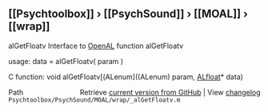 ## [[Psychtoolbox]] &#8250; [[PsychSound]] &#8250; [[MOAL]] &#8250; [[wrap]]

alGetFloatv  Interface to [OpenAL](OpenAL) function alGetFloatv  
  
usage:  data = alGetFloatv( param )  
  
C function:  void alGetFloatv[(ALenum]((ALenum) param, [ALfloat](ALfloat)\* data)  




<div class="code_header" style="text-align:right;">
  <span style="float:left;">Path&nbsp;&nbsp;</span> <span class="counter">Retrieve <a href=
  "https://raw.github.com/Psychtoolbox-3/Psychtoolbox-3/beta/Psychtoolbox/PsychSound/MOAL/wrap/_alGetFloatv.m">current version from GitHub</a> | View <a href=
  "https://github.com/Psychtoolbox-3/Psychtoolbox-3/commits/beta/Psychtoolbox/PsychSound/MOAL/wrap/_alGetFloatv.m">changelog</a></span>
</div>
<div class="code">
  <code>Psychtoolbox/PsychSound/MOAL/wrap/_alGetFloatv.m</code>
</div>

